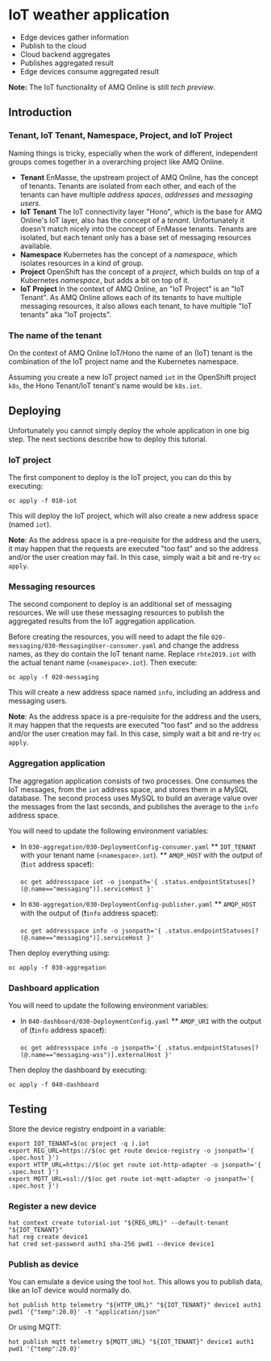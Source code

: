 # IoT weather application

* Edge devices gather information
* Publish to the cloud
* Cloud backend aggregates
* Publishes aggregated result
* Edge devices consume aggregated result

**Note:** The IoT functionality of AMQ Online is still *tech preview*.

## Introduction

### Tenant, IoT Tenant, Namespace, Project, and IoT Project

Naming things is tricky, especially when the work of different, independent groups
comes together in a overarching project like AMQ Online.

* **Tenant** EnMasse, the upstream project of AMQ Online, has the concept of tenants. Tenants are isolated from
             each other, and each of the tenants can have multiple *address spaces*, *addresses* and *messaging users*.
* **IoT Tenant** The IoT connectivity layer "Hono", which is the base for AMQ Online's IoT layer,
                 also has the concept of a *tenant*. Unfortunately it doesn't match nicely into the
                 concept of EnMasse tenants. Tenants are isolated, but each tenant only has a base set of messaging
                 resources available.
* **Namespace** Kubernetes has the concept of a *namespace*, which isolates resources in a kind of group.
* **Project** OpenShift has the concept of a *project*, which builds on top of a Kubernetes *namespace*, but adds a bit
              on top of it.
* **IoT Project** In the context of AMQ Online, an "IoT Project" is an "IoT Tenant". As AMQ Online allows each of its
                  tenants to have multiple messaging resources, it also allows each tenant, to have multiple "IoT tenants"
                  aka "IoT projects".

### The name of the tenant

On the context of AMQ Online IoT/Hono the name of an (IoT) tenant is the combination of the IoT project name
and the Kubernetes namespace.

Assuming you create a new IoT project named `iot` in the OpenShift project `k8s`, the Hono Tenant/IoT tenant's
name would be `k8s.iot`.

## Deploying

Unfortunately you cannot simply deploy the whole application in one big step. The next sections
describe how to deploy this tutorial.

### IoT project

The first component to deploy is the IoT project, you can do this by executing:

    oc apply -f 010-iot

This will deploy the IoT project, which will also create a new address space (named `iot`).

**Note**: As the address space is a pre-requisite for the address and the users, it may happen
that the requests are executed "too fast" and so the address and/or the user creation may fail.
In this case, simply wait a bit and re-try `oc apply`.

### Messaging resources

The second component to deploy is an additional set of messaging resources. We will
use these messaging resources to publish the aggregated results from the IoT aggregation application.

Before creating the resources, you will need to adapt the file `020-messaging/030-MessagingUser-consumer.yaml`
and change the address names, as they do contain the IoT tenant name. Replace `rhte2019.iot` with
the actual tenant name (`<namespace>.iot`). Then execute:

    oc apply -f 020-messaging

This will create a new address space named `info`, including an address and messaging users.

**Note**: As the address space is a pre-requisite for the address and the users, it may happen
that the requests are executed "too fast" and so the address and/or the user creation may fail.
In this case, simply wait a bit and re-try `oc apply`.

### Aggregation application

The aggregation application consists of two processes. One consumes the IoT messages, from the `iot`
address space, and stores them in a MySQL database. The second process uses MySQL to build an average
value over the messages from the last seconds, and publishes the average to the `info` address space.

You will need to update the following environment variables:

* In `030-aggregation/030-DeploymentConfig-consumer.yaml`
  ** `IOT_TENANT` with your tenant name (`<namespace>.iot`).
  ** `AMQP_HOST` with the output of (❗`iot` address space❗):
     
     ~~~
     oc get addressspace iot -o jsonpath='{ .status.endpointStatuses[?(@.name=="messaging")].serviceHost }'
     ~~~
* In `030-aggregation/030-DeploymentConfig-publisher.yaml`
  ** `AMQP_HOST` with the output of (❗`info` address space❗):
     
     ~~~
     oc get addressspace info -o jsonpath='{ .status.endpointStatuses[?(@.name=="messaging")].serviceHost }'
     ~~~

Then deploy everything using:

    oc apply -f 030-aggregation

### Dashboard application

You will need to update the following environment variables:

* In `040-dashboard/030-DeploymentConfig.yaml`
  ** `AMQP_URI` with the output of (❗`info` address space❗):
     
     ~~~
     oc get addressspace info -o jsonpath='{ .status.endpointStatuses[?(@.name=="messaging-wss")].externalHost }'
     ~~~

Then deploy the dashboard by executing:

    oc apply -f 040-dashboard

## Testing

Store the device registry endpoint in a variable:

    export IOT_TENANT=$(oc project -q ).iot
    export REG_URL=https://$(oc get route device-registry -o jsonpath='{ .spec.host }')
    export HTTP_URL=https://$(oc get route iot-http-adapter -o jsonpath='{ .spec.host }')
    export MQTT_URL=ssl://$(oc get route iot-mqtt-adapter -o jsonpath='{ .spec.host }')

### Register a new device

    hat context create tutorial-iot "${REG_URL}" --default-tenant "${IOT_TENANT}"
    hat reg create device1
    hat cred set-password auth1 sha-256 pwd1 --device device1

### Publish as device

You can emulate a device using the tool `hot`. This allows you to publish data, like an IoT device
would normally do.

    hot publish http telemetry "${HTTP_URL}" "${IOT_TENANT}" device1 auth1 pwd1 '{"temp":20.0}' -t "application/json"

Or using MQTT:

    hot publish mqtt telemetry ${MQTT_URL} "${IOT_TENANT}" device1 auth1 pwd1 '{"temp":20.0}'
